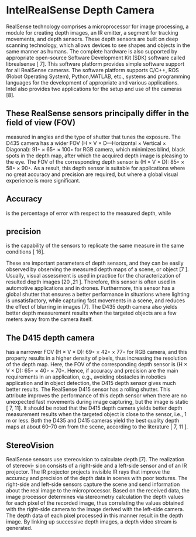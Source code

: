 # IntelRealSense Depth Camera

RealSense technology comprises a microprocessor for image processing, a module
for creating depth images, an IR emitter, a segment for tracking movements, and depth
sensors. These depth sensors are built on deep scanning technology, which allows devices
to see shapes and objects in the same manner as humans. The complete hardware is also
supported by appropriate open-source Software Development Kit (SDK) software called
librealsense [ 7]. This software platform provides simple software support for all RealSense
cameras. The software platform supports C/C++, ROS (Robot Operating System), Python,MATLAB, etc., systems and programming languages for the development of appropriate
and various applications. Intel also provides two applications for the setup and use of the
cameras [8].

## These RealSense sensors principally differ in the field of view (FOV)

measured in angles and the type of shutter that tunes the exposure.
The D435 camera has a wider FOV (H × V × D—Horizontal × Vertical × Diagonal):
91◦ × 65◦ × 100◦ for RGB camera, which minimizes blind, black spots in the depth map,
after which the acquired depth image is pleasing to the eye. The FOV of the corresponding
depth sensor is (H × V × D): 85◦ × 58◦ × 90◦. As a result, this depth sensor is suitable
for applications where no great accuracy and precision are required, but where a global
visual experience is more significant.

## Accuracy

is the percentage of error with respect to
the measured depth, while 

## precision

is the capability of the sensors to replicate the same
measure in the same conditions [ 16]. 

These are important parameters of depth sensors,
and they can be easily observed by observing the measured depth maps of a scene, or
object [7 ]. Usually, visual assessment is used in practice for the characterization of resulted
depth images [20 ,21 ]. 
Therefore, this sensor is often used in automotive applications and
in drones. Furthermore, this sensor has a global shutter that ensures a better performance
in situations where lighting is unsatisfactory, while capturing fast movements in a scene,
and reduces the effect of blurring in images [7].
The D435 depth camera also yields better
depth measurement results when the targeted objects are a few meters away from the
camera itself.

## The D415 depth camera

 has a narrower FOV (H × V × D): 69◦ × 42◦ × 77◦ for
RGB camera, and this property results in a higher density of pixels, thus increasing the
resolution of the depth map. Here, the FOV of the corresponding depth sensor is (H × V
× D): 65◦ × 40◦ × 70◦. Hence, if accuracy and precision are the main requirements in an
application, e.g., avoiding obstacles in robotics application and in object detection, the D415
depth sensor gives much better results. The RealSense D415 sensor has a rolling shutter.
This attribute improves the performance of this depth sensor when there are no unexpected
fast movements during image capturing, but the image is static [ 7, 11]. It should be noted
that the D415 depth camera yields better depth measurement results when the targeted
object is close to the sensor, i.e., 1 m or less. Both the D435 and D415 cameras yield the
best quality depth maps at about 60–70 cm from the scene, according to the literature [ 7, 11 ].

## StereoVision

RealSense sensors use stereovision to calculate depth [7]. The realization of stereovi-
sion consists of a right-side and a left-side sensor and of an IR projector. The IR projector
projects invisible IR rays that improve the accuracy and precision of the depth data in
scenes with poor textures. The right-side and left-side sensors capture the scene and send
information about the real image to the microprocessor. Based on the received data, the
image processor determines via stereometry calculation the depth values for each pixel of
the recorded image, thus correlating the values obtained with the right-side camera to the
image derived with the left-side camera. The depth data of each pixel processed in this
manner result in the depth image. By linking up successive depth images, a depth video
stream is generated.
